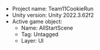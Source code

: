 <!-- UNITY CODE ASSIST INSTRUCTIONS START -->
- Project name: Team11CookieRun
- Unity version: Unity 2022.3.62f2
- Active game object:
  - Name: AllStartScene
  - Tag: Untagged
  - Layer: UI
<!-- UNITY CODE ASSIST INSTRUCTIONS END -->